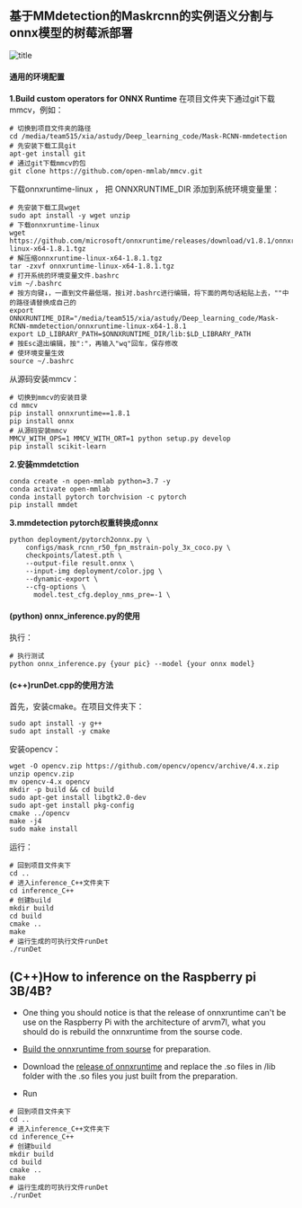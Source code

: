 ## 基于MMdetection的Maskrcnn的实例语义分割与onnx模型的树莓派部署

![title](https://gitee.com/CN_13/images/raw/master/img/title.png)

#### 通用的环境配置

**1.Build custom operators for ONNX Runtime**
在项目文件夹下通过git下载mmcv，例如：

```shell
# 切换到项目文件夹的路径
cd /media/team515/xia/astudy/Deep_learning_code/Mask-RCNN-mmdetection
# 先安装下载工具git
apt-get install git
# 通过git下载mmcv的包
git clone https://github.com/open-mmlab/mmcv.git
```

下载onnxruntime-linux ， 把 ONNXRUNTIME_DIR 添加到系统环境变量里：

```shell
# 先安装下载工具wget
sudo apt install -y wget unzip
# 下载onnxruntime-linux
wget https://github.com/microsoft/onnxruntime/releases/download/v1.8.1/onnxruntime-linux-x64-1.8.1.tgz
# 解压缩onnxruntime-linux-x64-1.8.1.tgz
tar -zxvf onnxruntime-linux-x64-1.8.1.tgz
# 打开系统的环境变量文件.bashrc
vim ~/.bashrc
# 按方向键↓，一直到文件最低端，按i对.bashrc进行编辑，将下面的两句话粘贴上去，""中的路径请替换成自己的
export ONNXRUNTIME_DIR="/media/team515/xia/astudy/Deep_learning_code/Mask-RCNN-mmdetection/onnxruntime-linux-x64-1.8.1
export LD_LIBRARY_PATH=$ONNXRUNTIME_DIR/lib:$LD_LIBRARY_PATH
# 按Esc退出编辑，按":"，再输入"wq"回车，保存修改
# 使环境变量生效
source ~/.bashrc
```

从源码安装mmcv：

```shell
# 切换到mmcv的安装目录
cd mmcv
pip install onnxruntime==1.8.1
pip install onnx
# 从源码安装mmcv
MMCV_WITH_OPS=1 MMCV_WITH_ORT=1 python setup.py develop
pip install scikit-learn
```

**2.安装mmdetction**

```shell
conda create -n open-mmlab python=3.7 -y
conda activate open-mmlab
conda install pytorch torchvision -c pytorch
pip install mmdet
```

**3.mmdetection pytorch权重转换成onnx**

```shell
python deployment/pytorch2onnx.py \
    configs/mask_rcnn_r50_fpn_mstrain-poly_3x_coco.py \
    checkpoints/latest.pth \
    --output-file result.onnx \
    --input-img deployment/color.jpg \
    --dynamic-export \
    --cfg-options \
      model.test_cfg.deploy_nms_pre=-1 \
```

#### (python) onnx_inference.py的使用      

执行：

~~~shell
# 执行测试
python onnx_inference.py {your pic} --model {your onnx model}
~~~

#### (c++)runDet.cpp的使用方法

首先，安装cmake。在项目文件夹下：

```shell
sudo apt install -y g++
sudo apt install -y cmake
```

安装opencv：

```shell
wget -O opencv.zip https://github.com/opencv/opencv/archive/4.x.zip
unzip opencv.zip
mv opencv-4.x opencv
mkdir -p build && cd build
sudo apt-get install libgtk2.0-dev
sudo apt-get install pkg-config
cmake ../opencv
make -j4
sudo make install
```

运行：

```shell
# 回到项目文件夹下
cd ..
# 进入inference_C++文件夹下
cd inference_C++
# 创建build
mkdir build
cd build
cmake ..
make
# 运行生成的可执行文件runDet
./runDet
```

## (C++)How to inference on the Raspberry pi 3B/4B?

- One thing you should notice is that the release of onnxruntime can't be use on the Raspberry Pi with the architecture of  arvm7l, what you should do is rebuild the onnxruntime from the sourse code.

- [Build the onnxruntime from sourse](./inference_C++/config.md) for preparation.
- Download the [release of onnxruntime](https://github.com/microsoft/onnxruntime/releases) and replace the .so files in /lib folder with the .so files you just built from the preparation.

- Run

```shell
# 回到项目文件夹下
cd ..
# 进入inference_C++文件夹下
cd inference_C++
# 创建build
mkdir build
cd build
cmake ..
make
# 运行生成的可执行文件runDet
./runDet
```

